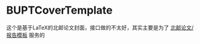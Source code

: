 # BUPTCoverTemplate
这个是基于LaTeX的北邮论文封面，接口做的不太好，其实主要是为了
[北邮论文/报告模板](https://github.com/phydx0803/BUPTReportTemplate)
服务的
